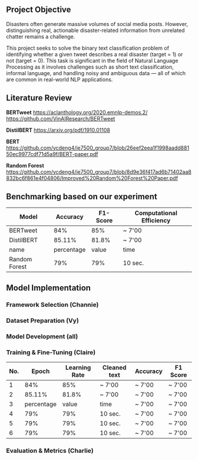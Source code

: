 ## Project Objective
Disasters often generate massive volumes of social media posts. However, distinguishing real, actionable disaster-related information from unrelated chatter remains a challenge.

This project seeks to solve the binary text classification problem of identifying whether a given tweet describes a real disaster (target = 1) or not (target = 0). This task is significant in the field of Natural Language Processing as it involves challenges such as short text classification, informal language, and handling noisy and ambiguous data — all of which are common in real-world NLP applications.


## Literature Review
**BERTweet** 
https://aclanthology.org/2020.emnlp-demos.2/
https://github.com/VinAIResearch/BERTweet

**DistilBERT**
https://arxiv.org/pdf/1910.01108

**BERT**
https://github.com/ycdeng4/ie7500_group7/blob/26eef2eea1f1998aadd88150ec9977cdf71d5a9f/BERT-paper.pdf

**Random Forest**
https://github.com/ycdeng4/ie7500_group7/blob/8d9e36f417ad6b71402aa8832bc6f861e4f04806/Improved%20Random%20Forest%20Paper.pdf

## Benchmarking based on our experiment

| Model | Accuracy | F1-Score | Computational Efficiency |
|---|---|---|---|
| BERTweet | 84% | 85% | ~ 7'00 |
| DistilBERT | 85.11% | 81.8% | ~ 7'00 |
| name | percentage | value | time |
| Random Forest | 79% | 79% | 10 sec. |

## Model Implementation

### Framework Selection (Channie)


### Dataset Preparation (Vy)


### Model Development (all)

### Training & Fine-Tuning (Claire)
| No. | Epoch | Learning Rate | Cleaned text | Accuracy | F1 Score |
|---|---|---|---|---|---|
| 1 | 84% | 85% | ~ 7'00 |~ 7'00 |~ 7'00 |
| 2 | 85.11% | 81.8% | ~ 7'00 |~ 7'00 |~ 7'00 |
| 3 | percentage | value | time |~ 7'00 |~ 7'00 |
| 4 | 79% | 79% | 10 sec. |~ 7'00 |~ 7'00 |
| 5 | 79% | 79% | 10 sec. |~ 7'00 |~ 7'00 |
| 6 | 79% | 79% | 10 sec. |~ 7'00 |~ 7'00 |


### Evaluation & Metrics (Charlie)


